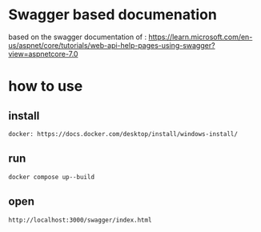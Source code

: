 # Swagger based documenation
based on the swagger documentation of :  https://learn.microsoft.com/en-us/aspnet/core/tutorials/web-api-help-pages-using-swagger?view=aspnetcore-7.0

# how to use
## install
```
docker: https://docs.docker.com/desktop/install/windows-install/
```
## run
```
docker compose up--build
```
## open
```
http://localhost:3000/swagger/index.html    
```

